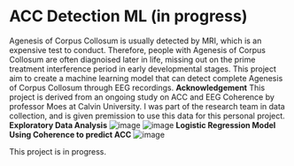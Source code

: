 # ACC Detection ML (in progress)
Agenesis of Corpus Collosum is usually detected by MRI, which is an expensive test to conduct. Therefore, people with Agenesis of Corpus Collosum are often diagnoised later in life, missing out on the prime treatment interference period in early developmental stages. 
This project aim to create a machine learning model that can detect complete Agenesis of Corpus Collosum through EEG recordings.
**Acknowledgement**
This project is derived from an ongoing study on ACC and EEG Coherence by professor Moes at Calvin University. I was part of the research team in data collection, and is given premission to use this data for this personal project. 
**Exploratory Data Analysis**
![image](https://github.com/user-attachments/assets/ab9d28c6-e316-433e-aeea-59844d9bbf6c)
![image](https://github.com/user-attachments/assets/c5b430ec-1cfd-426c-b2bd-d38a97a86edf)
**Logistic Regression Model Using Coherence to predict ACC**
![image](https://github.com/user-attachments/assets/74d0698d-0226-45e1-bd92-392e47d6f369)

This project is in progress.
